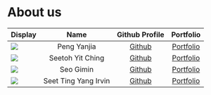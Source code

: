 # About us

Display | Name | Github Profile | Portfolio 
--------|:----:|:--------------:|:---------:
![](https://avatars.githubusercontent.com/u/70126493?v=4) | Peng Yanjia | [Github](https://github.com/yanjia1777) | [Portfolio](team/yanjia1777.md)
![](https://avatars.githubusercontent.com/u/69508658?v=4) | Seetoh Yit Ching | [Github](https://github.com/yitching) | [Portfolio](team/yitching.md)
![](https://avatars.githubusercontent.com/u/47795460?v=4) | Seo Gimin | [Github](https://github.com/pos0414) | [Portfolio](team/pos0414.md)
![](https://avatars.githubusercontent.com/u/61399162?v=4) | Seet Ting Yang Irvin | [Github](https://github.com/irvinseet) | [Portfolio](team/irvinseet.md)
